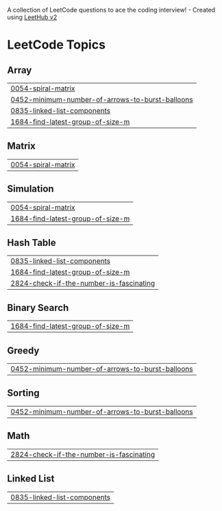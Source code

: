 A collection of LeetCode questions to ace the coding interview! - Created using [LeetHub v2](https://github.com/arunbhardwaj/LeetHub-2.0)
<!---LeetCode Topics Start-->
# LeetCode Topics
## Array
|  |
| ------- |
| [0054-spiral-matrix](https://github.com/NumWon/LeetCode/tree/master/0054-spiral-matrix) |
| [0452-minimum-number-of-arrows-to-burst-balloons](https://github.com/NumWon/LeetCode/tree/master/0452-minimum-number-of-arrows-to-burst-balloons) |
| [0835-linked-list-components](https://github.com/NumWon/LeetCode/tree/master/0835-linked-list-components) |
| [1684-find-latest-group-of-size-m](https://github.com/NumWon/LeetCode/tree/master/1684-find-latest-group-of-size-m) |
## Matrix
|  |
| ------- |
| [0054-spiral-matrix](https://github.com/NumWon/LeetCode/tree/master/0054-spiral-matrix) |
## Simulation
|  |
| ------- |
| [0054-spiral-matrix](https://github.com/NumWon/LeetCode/tree/master/0054-spiral-matrix) |
| [1684-find-latest-group-of-size-m](https://github.com/NumWon/LeetCode/tree/master/1684-find-latest-group-of-size-m) |
## Hash Table
|  |
| ------- |
| [0835-linked-list-components](https://github.com/NumWon/LeetCode/tree/master/0835-linked-list-components) |
| [1684-find-latest-group-of-size-m](https://github.com/NumWon/LeetCode/tree/master/1684-find-latest-group-of-size-m) |
| [2824-check-if-the-number-is-fascinating](https://github.com/NumWon/LeetCode/tree/master/2824-check-if-the-number-is-fascinating) |
## Binary Search
|  |
| ------- |
| [1684-find-latest-group-of-size-m](https://github.com/NumWon/LeetCode/tree/master/1684-find-latest-group-of-size-m) |
## Greedy
|  |
| ------- |
| [0452-minimum-number-of-arrows-to-burst-balloons](https://github.com/NumWon/LeetCode/tree/master/0452-minimum-number-of-arrows-to-burst-balloons) |
## Sorting
|  |
| ------- |
| [0452-minimum-number-of-arrows-to-burst-balloons](https://github.com/NumWon/LeetCode/tree/master/0452-minimum-number-of-arrows-to-burst-balloons) |
## Math
|  |
| ------- |
| [2824-check-if-the-number-is-fascinating](https://github.com/NumWon/LeetCode/tree/master/2824-check-if-the-number-is-fascinating) |
## Linked List
|  |
| ------- |
| [0835-linked-list-components](https://github.com/NumWon/LeetCode/tree/master/0835-linked-list-components) |
<!---LeetCode Topics End-->